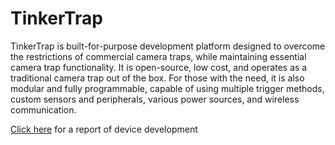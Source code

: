 # TinkerTrap

TinkerTrap is built-for-purpose development platform designed to overcome the restrictions of commercial camera traps, while maintaining essential camera trap functionality. It is open-source, low cost, and operates as a traditional camera trap out of the box. For those with the need, it is also modular and fully programmable, capable of using multiple trigger methods, custom sensors and peripherals, various power sources, and wireless communication.

[Click here](documentation/development.md) for a report of device development
